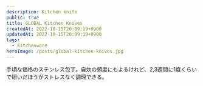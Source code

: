 ```yaml
---
description: Kitchen knife
public: true
title: GLOBAL Kitchen Knives
createdAt: 2022-10-15T20:09:19+0900
updatedAt: 2022-10-15T20:09:19+0900
tags:
  - Kitchenware
heroImage: /posts/global-kitchen-knives.jpg
---
```


手頃な価格のステンレス包丁。自炊の頻度にもよるけれど、2,3週間に1度くらいで研いだほうがストレスなく調理できる。
